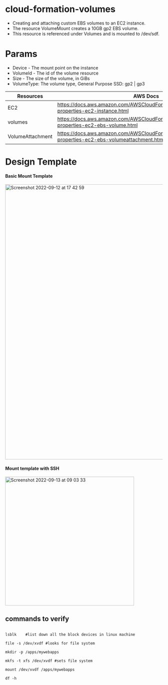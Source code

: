 # cloud-formation-volumes
* Creating and attaching custom EBS volumes to an EC2 instance.
* The resource VolumeMount creates a 10GB gp2 EBS volume.
*  This resource is referenced under Volumes and is mounted to /dev/sdf.

# Params

* Device - The mount point on the instance
* VolumeId - The id of the volume resource
* Size - The size of the volume, in GiBs
* VolumeType: The volume type, General Purpose SSD: gp2 | gp3


Resources        | AWS Docs
-------------    | -------------
EC2              | https://docs.aws.amazon.com/AWSCloudFormation/latest/UserGuide/aws-properties-ec2-instance.html
volumes          | https://docs.aws.amazon.com/AWSCloudFormation/latest/UserGuide/aws-properties-ec2-ebs-volume.html
VolumeAttachment | https://docs.aws.amazon.com/AWSCloudFormation/latest/UserGuide/aws-properties-ec2-ebs-volumeattachment.html

# Design Template

#### Basic Mount Template

<img width="880" alt="Screenshot 2022-09-12 at 17 42 59" src="https://user-images.githubusercontent.com/67050571/189697631-b1adb0e7-ff34-4b3e-87ac-8721176e9dee.png">

#### Mount template with SSH

<img width="412" alt="Screenshot 2022-09-13 at 09 03 33" src="https://user-images.githubusercontent.com/67050571/189833021-d531fcba-05bf-4a24-ae02-ed5a5b897af1.png">



## commands to verify

```shell

lsblk    #list down all the block devices in linux machine

file -s /dev/xvdf #looks for file system

mkdir -p /apps/mywebapps 

mkfs -t xfs /dev/xvdf #sets file system

mount /dev/xvdf /apps/mywebapps

df -h

```
